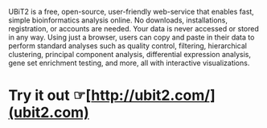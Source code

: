 UBiT2 is a free, open-source, user-friendly web-service that enables fast, simple bioinformatics analysis online. No downloads, installations, registration, or accounts are needed. Your data is never accessed or stored in any way. Using just a browser, users can copy and paste in their data to perform standard analyses such as quality control, filtering, hierarchical clustering, principal component analysis, differential expression analysis, gene set enrichment testing, and more, all with interactive visualizations.

# Try it out ☞[http://ubit2.com/](ubit2.com)  
